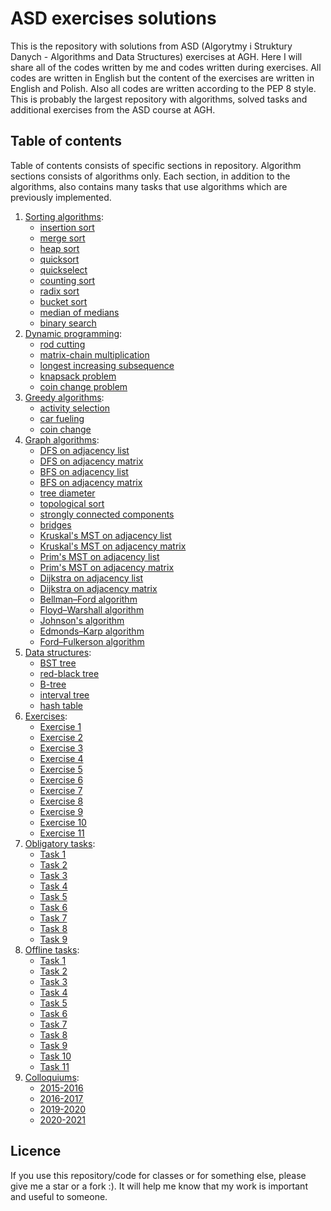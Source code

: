 # ASD exercises solutions
This is the repository with solutions from ASD (Algorytmy i Struktury Danych - Algorithms and Data Structures) exercises at AGH. Here I will share all of the codes written by me and codes written during exercises. All codes are written in English but the content of the exercises are written in English and Polish. Also all codes are written according to the PEP 8 style. This is probably the largest repository with algorithms, solved tasks and additional exercises from the ASD course at AGH.
## Table of contents
Table of contents consists of specific sections in repository. Algorithm sections consists of algorithms only. Each section, in addition to the algorithms, also contains many tasks that use algorithms which are previously implemented.
1. [Sorting algorithms](https://github.com/Szymon-Budziak/ASD_exercises_solutions/tree/main/Sort):
   - [insertion sort](https://github.com/Szymon-Budziak/ASD_exercises_solutions/blob/main/Sort/01_insertion_sort.py)
   - [merge sort](https://github.com/Szymon-Budziak/ASD_exercises_solutions/blob/main/Sort/02.02_merge_sort_faster.py)
   - [heap sort](https://github.com/Szymon-Budziak/ASD_exercises_solutions/blob/main/Sort/03.02_heapsort_faster.py)
   - [quicksort](https://github.com/Szymon-Budziak/ASD_exercises_solutions/blob/main/Sort/04.01_quicksort.py)
   - [quickselect](https://github.com/Szymon-Budziak/ASD_exercises_solutions/blob/main/Sort/04.05_quickselect.py)
   - [counting sort](https://github.com/Szymon-Budziak/ASD_exercises_solutions/blob/main/Sort/05_counting_sort.py)
   - [radix sort](https://github.com/Szymon-Budziak/ASD_exercises_solutions/blob/main/Sort/06_radix_sort.py)
   - [bucket sort](https://github.com/Szymon-Budziak/ASD_exercises_solutions/blob/main/Sort/06_radix_sort.py)
   - [median of medians](https://github.com/Szymon-Budziak/ASD_exercises_solutions/blob/main/Sort/08_median_of_medians.py)
   - [binary search](https://github.com/Szymon-Budziak/ASD_exercises_solutions/blob/main/Sort/09_binary_search.py)
2. [Dynamic programming](https://github.com/Szymon-Budziak/ASD_exercises_solutions/tree/main/Dynamic%20Programming):
   - [rod cutting](https://github.com/Szymon-Budziak/ASD_exercises_solutions/blob/main/Dynamic%20Programming/01_rod_cutting.py)
   - [matrix-chain multiplication](https://github.com/Szymon-Budziak/ASD_exercises_solutions/blob/main/Dynamic%20Programming/02_matrix-chain_multiplication.py)
   - [longest increasing subsequence](https://github.com/Szymon-Budziak/ASD_exercises_solutions/blob/main/Dynamic%20Programming/03_longest_increasing_subsequence.py)
   - [knapsack problem](https://github.com/Szymon-Budziak/ASD_exercises_solutions/blob/main/Dynamic%20Programming/04_knapsack_problem.py)
   - [coin change problem](https://github.com/Szymon-Budziak/ASD_exercises_solutions/blob/main/Dynamic%20Programming/05_coin_change_problem.py)
3. [Greedy algorithms](https://github.com/Szymon-Budziak/ASD_exercises_solutions/tree/main/Greedy%20algorithms):
   - [activity selection](https://github.com/Szymon-Budziak/ASD_exercises_solutions/blob/main/Greedy%20algorithms/01_activity_selection.py)
   - [car fueling](https://github.com/Szymon-Budziak/ASD_exercises_solutions/blob/main/Greedy%20algorithms/02_car_fueling.py)
   - [coin change](https://github.com/Szymon-Budziak/ASD_exercises_solutions/blob/main/Greedy%20algorithms/03_coin_change.py)
4. [Graph algorithms](https://github.com/Szymon-Budziak/ASD_exercises_solutions/tree/main/Graph%20algorithms):
   - [DFS on adjacency list](https://github.com/Szymon-Budziak/ASD_exercises_solutions/blob/main/Graph%20algorithms/01.1_DFS_adjacency_list.py)
   - [DFS on adjacency matrix](https://github.com/Szymon-Budziak/ASD_exercises_solutions/blob/main/Graph%20algorithms/01.2_DFS_adjacency_matrix.py)
   - [BFS on adjacency list](https://github.com/Szymon-Budziak/ASD_exercises_solutions/blob/main/Graph%20algorithms/02.1_BFS_adjacency_list.py)
   - [BFS on adjacency matrix](https://github.com/Szymon-Budziak/ASD_exercises_solutions/blob/main/Graph%20algorithms/02.2_BFS_adjacency_matrix.py)
   - [tree diameter](https://github.com/Szymon-Budziak/ASD_exercises_solutions/blob/main/Graph%20algorithms/11_tree_diameter.py)
   - [topological sort](https://github.com/Szymon-Budziak/ASD_exercises_solutions/blob/main/Graph%20algorithms/12_topological_sort.py)
   - [strongly connected components](https://github.com/Szymon-Budziak/ASD_exercises_solutions/blob/main/Graph%20algorithms/14_strongly_connected_components.py)
   - [bridges](https://github.com/Szymon-Budziak/ASD_exercises_solutions/blob/main/Graph%20algorithms/15_bridges.py)
   - [Kruskal's MST on adjacency list](https://github.com/Szymon-Budziak/ASD_exercises_solutions/blob/main/Graph%20algorithms/23_Kruskal's_MST_algorithm_adjacency_list.py)
   - [Kruskal's MST on adjacency matrix](https://github.com/Szymon-Budziak/ASD_exercises_solutions/blob/main/Graph%20algorithms/24_Kruskal's_MST_algorithm_adjacency_matrix.py)
   - [Prim's MST on adjacency list](https://github.com/Szymon-Budziak/ASD_exercises_solutions/blob/main/Graph%20algorithms/25_Prim's_MST_algorithm_adjacency_list.py)
   - [Prim's MST on adjacency matrix](https://github.com/Szymon-Budziak/ASD_exercises_solutions/blob/main/Graph%20algorithms/26_Prim's_MST_algorithm_adjacency_matrix.py)
   - [Dijkstra on adjacency list](https://github.com/Szymon-Budziak/ASD_exercises_solutions/blob/main/Graph%20algorithms/27_Dijkstra's_algorithm_adjacency_list.py)
   - [Dijkstra on adjacency matrix](https://github.com/Szymon-Budziak/ASD_exercises_solutions/blob/main/Graph%20algorithms/28_Dijkstra's_algorithm_adjacency_matrix.py)
   - [Bellman–Ford algorithm](https://github.com/Szymon-Budziak/ASD_exercises_solutions/blob/main/Graph%20algorithms/35_Bellman-Ford_algorithm.py)
   - [Floyd–Warshall algorithm](https://github.com/Szymon-Budziak/ASD_exercises_solutions/blob/main/Graph%20algorithms/36_Floyd-Warshall_algorithm.py)
   - [Johnson's algorithm](https://github.com/Szymon-Budziak/ASD_exercises_solutions/blob/main/Graph%20algorithms/45_Johnson's_algorithm.py)
   - [Edmonds–Karp algorithm](https://github.com/Szymon-Budziak/ASD_exercises_solutions/blob/main/Graph%20algorithms/46_Edmonds-Karp_algorithm.py)
   - [Ford–Fulkerson algorithm](https://github.com/Szymon-Budziak/ASD_exercises_solutions/blob/main/Graph%20algorithms/53_Ford-Fulkerson_algorithm.py)
5. [Data structures](https://github.com/Szymon-Budziak/ASD_exercises_solutions/tree/main/Data%20Structures):
   - [BST tree](https://github.com/Szymon-Budziak/ASD_exercises_solutions/blob/main/Data%20Structures/01_BST_tree.py)
   - [red-black tree](https://github.com/Szymon-Budziak/ASD_exercises_solutions/blob/main/Data%20Structures/02_red-black_tree.py)
   - [B-tree](https://github.com/Szymon-Budziak/ASD_exercises_solutions/blob/main/Data%20Structures/03_B-tree.py)
   - [interval tree](https://github.com/Szymon-Budziak/ASD_exercises_solutions/blob/main/Data%20Structures/04_interval_tree.py)
   - [hash table](https://github.com/Szymon-Budziak/ASD_exercises_solutions/blob/main/Data%20Structures/05_hash_table.py)
6. [Exercises](https://github.com/Szymon-Budziak/ASD_exercises_solutions/tree/main/Exercises):
   - [Exercise 1](https://github.com/Szymon-Budziak/ASD_exercises_solutions/tree/main/Exercises/Exercises_01)
   - [Exercise 2](https://github.com/Szymon-Budziak/ASD_exercises_solutions/tree/main/Exercises/Exercises_02)
   - [Exercise 3](https://github.com/Szymon-Budziak/ASD_exercises_solutions/tree/main/Exercises/Exercises_03)
   - [Exercise 4](https://github.com/Szymon-Budziak/ASD_exercises_solutions/tree/main/Exercises/Exercises_04)
   - [Exercise 5](https://github.com/Szymon-Budziak/ASD_exercises_solutions/tree/main/Exercises/Exercises_05)
   - [Exercise 6](https://github.com/Szymon-Budziak/ASD_exercises_solutions/tree/main/Exercises/Exercises_06)
   - [Exercise 7](https://github.com/Szymon-Budziak/ASD_exercises_solutions/tree/main/Exercises/Exercises_07)
   - [Exercise 8](https://github.com/Szymon-Budziak/ASD_exercises_solutions/tree/main/Exercises/Exercises_08)
   - [Exercise 9](https://github.com/Szymon-Budziak/ASD_exercises_solutions/tree/main/Exercises/Exercises_09)
   - [Exercise 10](https://github.com/Szymon-Budziak/ASD_exercises_solutions/tree/main/Exercises/Exercises_10)
   - [Exercise 11](https://github.com/Szymon-Budziak/ASD_exercises_solutions/tree/main/Exercises/Exercises_11)
7. [Obligatory tasks](https://github.com/Szymon-Budziak/ASD_exercises_solutions/tree/main/Obligatory%20tasks):
   - [Task 1](https://github.com/Szymon-Budziak/ASD_exercises_solutions/tree/main/Obligatory%20tasks/Obligatory_task_01)
   - [Task 2](https://github.com/Szymon-Budziak/ASD_exercises_solutions/tree/main/Obligatory%20tasks/Obligatory_task_02)
   - [Task 3](https://github.com/Szymon-Budziak/ASD_exercises_solutions/tree/main/Obligatory%20tasks/Obligatory_task_03)
   - [Task 4](https://github.com/Szymon-Budziak/ASD_exercises_solutions/tree/main/Obligatory%20tasks/Obligatory_task_04)
   - [Task 5](https://github.com/Szymon-Budziak/ASD_exercises_solutions/tree/main/Obligatory%20tasks/Obligatory_task_05)
   - [Task 6](https://github.com/Szymon-Budziak/ASD_exercises_solutions/tree/main/Obligatory%20tasks/Obligatory_task_06)
   - [Task 7](https://github.com/Szymon-Budziak/ASD_exercises_solutions/tree/main/Obligatory%20tasks/Obligatory_task_07)
   - [Task 8](https://github.com/Szymon-Budziak/ASD_exercises_solutions/tree/main/Obligatory%20tasks/Obligatory_task_08)
   - [Task 9](https://github.com/Szymon-Budziak/ASD_exercises_solutions/tree/main/Obligatory%20tasks/Obligatory_task_09)
8. [Offline tasks](https://github.com/Szymon-Budziak/ASD_exercises_solutions/tree/main/Offline%20tasks):
   - [Task 1](https://github.com/Szymon-Budziak/ASD_exercises_solutions/tree/main/Offline%20tasks/Offline_task_01)
   - [Task 2](https://github.com/Szymon-Budziak/ASD_exercises_solutions/tree/main/Offline%20tasks/Offline_task_02)
   - [Task 3](https://github.com/Szymon-Budziak/ASD_exercises_solutions/tree/main/Offline%20tasks/Offline_task_03)
   - [Task 4](https://github.com/Szymon-Budziak/ASD_exercises_solutions/tree/main/Offline%20tasks/Offline_task_04)
   - [Task 5](https://github.com/Szymon-Budziak/ASD_exercises_solutions/tree/main/Offline%20tasks/Offline_task_05)
   - [Task 6](https://github.com/Szymon-Budziak/ASD_exercises_solutions/tree/main/Offline%20tasks/Offline_task_06)
   - [Task 7](https://github.com/Szymon-Budziak/ASD_exercises_solutions/tree/main/Offline%20tasks/Offline_task_07)
   - [Task 8](https://github.com/Szymon-Budziak/ASD_exercises_solutions/tree/main/Offline%20tasks/Offline_task_08)
   - [Task 9](https://github.com/Szymon-Budziak/ASD_exercises_solutions/tree/main/Offline%20tasks/Offline_task_09)
   - [Task 10](https://github.com/Szymon-Budziak/ASD_exercises_solutions/tree/main/Offline%20tasks/Offline_task_10)
   - [Task 11](https://github.com/Szymon-Budziak/ASD_exercises_solutions/tree/main/Offline%20tasks/Offline_task_11)
9. [Colloquiums](https://github.com/Szymon-Budziak/ASD_exercises_solutions/tree/main/Colloquiums):
   - [2015-2016](https://github.com/Szymon-Budziak/ASD_exercises_solutions/tree/main/Colloquiums/2015-2016)
   - [2016-2017](https://github.com/Szymon-Budziak/ASD_exercises_solutions/tree/main/Colloquiums/2016-2017)
   - [2019-2020](https://github.com/Szymon-Budziak/ASD_exercises_solutions/tree/main/Colloquiums/2019-2020)
   - [2020-2021](https://github.com/Szymon-Budziak/ASD_exercises_solutions/tree/main/Colloquiums/2020-2021)
## Licence
If you use this repository/code for classes or for something else, please give me a star or a fork :). It will help me know that my work is important and useful to someone.
